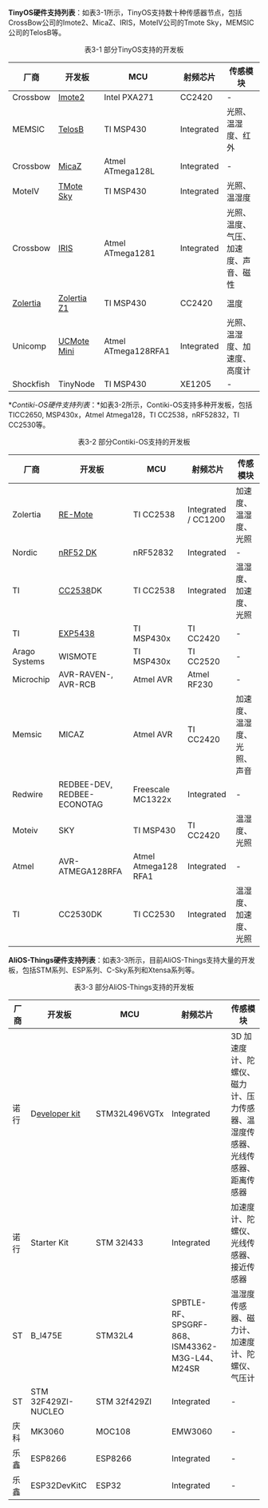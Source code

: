 **TinyOS硬件支持列表**：如表3-1所示，TinyOS支持数十种传感器节点，包括CrossBow公司的Imote2、MicaZ、IRIS，MoteIV公司的Tmote Sky，MEMSIC公司的TelosB等。

<div align=center>表3-1 部分TinyOS支持的开发板</div>

| **厂商**                                                                                             | **开发板**                                                                                              | **MCU**             | **射频芯片** | **传感模块**                         |
|------------------------------------------------------------------------------------------------------|---------------------------------------------------------------------------------------------------------|---------------------|--------------|--------------------------------------|
| Crossbow                                                                                             | [Imote2](http://tinyos.stanford.edu/tinyos-wiki/index.php/Imote2)                                       | Intel PXA271        | CC2420       | -                                   |
| MEMSIC                                                                                               | [TelosB](http://tinyos.stanford.edu/tinyos-wiki/index.php/Kmote)                                        | TI MSP430           | Integrated   | 光照、温湿度、红外                   |
| Crossbow                                                                                             | [MicaZ](http://tinyos.stanford.edu/tinyos-wiki/index.php/MicaZ)                                         | Atmel ATmega128L    | Integrated   | -                                   |
| MoteIV                                                                                               | [TMote Sky](http://tinyos.stanford.edu/tinyos-wiki/index.php?title=TMote_Sky&action=edit&redlink=1)     | TI MSP430           | Integrated   | 光照、温湿度                         |
| Crossbow                                                                                             | [IRIS](http://tinyos.stanford.edu/tinyos-wiki/index.php/IRIS)                                           | Atmel ATmega1281    | Integrated   | 光照、温度、气压、加速度、声音、磁性 |
| [Zolertia](http://tinyos.stanford.edu/tinyos-wiki/index.php?title=Zolertia_Z1&action=edit&redlink=1) | [Zolertia Z1](http://tinyos.stanford.edu/tinyos-wiki/index.php?title=Zolertia_Z1&action=edit&redlink=1) | TI MSP430           | CC2420       | 温度                                 |
| Unicomp                                                                                              | [UCMote Mini](http://tinyos.stanford.edu/tinyos-wiki/index.php/UCMote_Mini)                             | Atmel ATmega128RFA1 | Integrated   | 光照、温湿度、加速度、高度计         |
| Shockfish                                                                                            | TinyNode                                                                                                | TI MSP430           | XE1205       | -                                   |

**Contiki-OS硬件支持列表*：*如表3-2所示，Contiki-OS支持多种开发板，包括TICC2650, MSP430x，Atmel Atmega128，TI CC2538，nRF52832，TI CC2530等。

<div align=center>表3-2 部分Contiki-OS支持的开发板</div>

| **厂商**      | **开发板**                                                                            | **MCU**              | **射频芯片**        | **传感模块**               |
|---------------|---------------------------------------------------------------------------------------|----------------------|---------------------|----------------------------|
| Zolertia      | [RE-Mote](http://zolertia.io/products)                                                | TI CC2538            | Integrated / CC1200 | 加速度、温湿度、光照       |
| Nordic        | [nRF52 DK](http://www.nordicsemi.com/eng/Products/Bluetooth-low-energy/nRF52-DK)      | nRF52832             | Integrated          | -                          |
| TI            | [CC2538](http://www.ti.com/tool/cc2538dk)DK                                           | TI CC2538            | Integrated          | 温湿度、加速度、光照       |
| TI            | [EXP5438](http://processors.wiki.ti.com/index.php/MSP-EXP430F5438_Experimenter_Board) | TI MSP430x           | TI CC2420           | -                          |
| Arago Systems | WISMOTE                                                                               | TI MSP430x           | TI CC2520           | -                          |
| Microchip     | AVR-RAVEN-, AVR-RCB                                                                   | Atmel AVR            | Atmel RF230         | -                          |
| Memsic        | MICAZ                                                                                 | Atmel AVR            | TI CC2420           | 加速度、温湿度、光照、声音 |
| Redwire       | REDBEE-DEV[,](http://mc1322x.devl.org/hardware.html) REDBEE-ECONOTAG                  | Freescale MC1322x    | Integrated          | -                          |
| Moteiv        | SKY                                                                                   | TI MSP430            | TI CC2420           | 温湿度、光照               |
| Atmel         | AVR-ATMEGA128RFA                                                                      | Atmel Atmega128 RFA1 | Integrated          | -                          |
| TI            | CC2530DK                                                                              | TI CC2530            | Integrated          | 温湿度、加速度、光照       |

**AliOS-Things硬件支持列表**：如表3-3所示，目前AliOS-Things支持大量的开发板，包括STM系列、ESP系列、C-Sky系列和Xtensa系列等。

<div align=center>表3-3 部分AliOS-Things支持的开发板</div>

| **厂商** | **开发板**                                                   | **MCU**       | **射频芯片**                                   | **传感模块**                                                 |
| -------- | ------------------------------------------------------------ | ------------- | ---------------------------------------------- | ------------------------------------------------------------ |
| 诺行     | D[eveloper kit](https://github.com/alibaba/AliOS-Things/blob/master/board/developerkit/README.md)​ | STM32L496VGTx | Integrated| 3D 加速度计、陀螺仪、磁力计、压力传感器、温湿度传感器、光线传感器、距离传感器 |
| 诺行     | Starter Kit                                                  | STM 32l433    | Integrated                                     | 加速度计、陀螺仪、光线传感器、接近传感器                     |
| ST       | B_l475E                                                      | STM32L4       | SPBTLE-RF、SPSGRF-868、ISM43362-M3G-L44、M24SR | 温湿度传感器、磁力计、加速度计、陀螺仪、气压计               |
| ST       | STM 32F429ZI-NUCLEO                                          | STM 32f429ZI  | Integrated                                     | -                                                            |
| 庆科     | MK3060                                                       | MOC108        | EMW3060                                        | -                                                            |
| 乐鑫     | ESP8266                                                      | ESP8266       | Integrated                                     | -                                                            |
| 乐鑫     | ESP32DevKitC                                                 | ESP32         | Integrated                                     | -                                                            |
